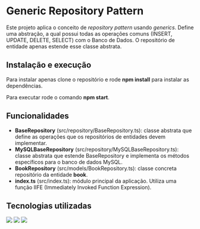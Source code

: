 # Generic Repository Pattern

Este projeto aplica o conceito de *repository pattern* usando *generics*. Define uma abstração, a qual possui todas as operações comuns (INSERT, UPDATE, DELETE, SELECT) com o Banco de Dados. O repositório de entidade apenas estende esse classe abstrata.

## Instalação e execução

Para instalar apenas clone o repositório e rode **npm install** para instalar as dependências.

Para executar rode o comando **npm start**.

## Funcionalidades

- **BaseRepository** (src/repository/BaseRepository.ts): classe abstrata que define as operações que os repositórios de entidades devem implementar.
- **MySQLBaseRepository** (src/repository/MySQLBaseRepository.ts): classe abstrata que estende BaseRepository e implementa os métodos específicos para o banco de dados MySQL.
- **BookRepository** (src/models/BookRepository.ts): classe concreta repositório da entidade **book**.
- **index.ts** (src/index.ts): módulo principal da aplicação. Utiliza uma função IIFE (Immediately Invoked Function Expression).

## Tecnologias utilizadas

<div display="inline-block">
<img width="" src="https://img.shields.io/badge/JavaScript-323330?style=for-the-badge&logo=javascript&logoColor=F7DF1E">
<img width="" src="https://img.shields.io/badge/Node.js-339933?style=for-the-badge&logo=nodedotjs&logoColor=white">
<img width="" src="https://img.shields.io/badge/TypeScript-007ACC?style=for-the-badge&logo=typescript&logoColor=white">
</div>